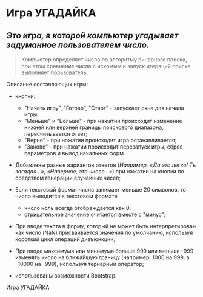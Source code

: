 # Игра УГАДАЙКА


## *Это игра, в которой компьютер угадывает задуманное пользователем число.*
>Компьютер определяет число по алгоритму бинарного поиска, при этом сравнение числа с искомым и запуск итераций поиска выполняет пользователь.

Описание составляющих игры:
- кнопки:
    - "Начать игру", "Готово", "Старт" - запускает окна для начала игры;
    - "Меньше" и "Больше" -  при нажатии происходит изменение нижней или верхней границы поискового диапазона, пересчитывается ответ;
    - "Верно" - при нажатии происходит игра останавливается;
    - "Заново" - при нажатии происходит перезапуск игры, сброс параметров и вывод начальных форм.

- Добавлены разные вариантов ответов (*Например, «Да это легко! Ты загадал...», «Наверное, это число...»*) при нажатии на кнопки по средством генерации случайных чисел;

- Если текстовый формат числа занимает меньше 20 символов, то число выводится в текстовом формате
    - число ноль всегда отображдается как 0;
    - отрицательное значение считается вместе с "минус";

- При вводе текста в форму, который не может быть интерпретирован как число (NaN) присваивается значения по умолчанию, используя короткий цикл операций дизъюнкции;

- При вводе максимума или минимума больше 999 или меньше -999 изменять число на ближайшую границу (например, 1000 на 999, а -10000 на -999), используя тернарный оператор;

- использованы возможности Bootstrap.

[Игра УГАДАЙКА](https://miladynk.github.io/task8/)


